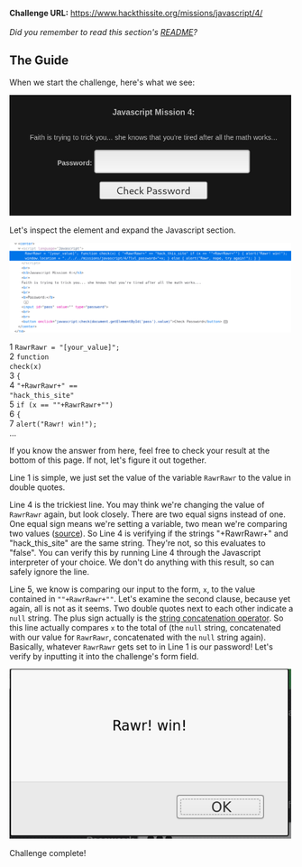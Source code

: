 <b>Challenge URL:</b> https://www.hackthissite.org/missions/javascript/4/
<br><br>
<i>Did you remember to read this section's <a href="https://github.com/keewenaw/hackthissite-2019/blob/master/Javascript/README.md">README</a>?</i>

<h2><b>The Guide</b></h2>

When we start the challenge, here's what we see:

<img src="https://github.com/keewenaw/hackthissite-2019/blob/master/Javascript/screenshots/4start.png" width="500">

Let's inspect the element and expand the Javascript section.

<img src="https://github.com/keewenaw/hackthissite-2019/blob/master/Javascript/screenshots/4source.png" width="500">

1 <code>RawrRawr = "[your_value]";</code><br>
2 <code>function check(x)</code><br>
3 <code>{</code><br>
4 <code>"+RawrRawr+" == "hack_this_site"</code><br>
5 <code>if (x == ""+RawrRawr+"")</code><br>
6 <code>{</code><br>
7 <code>alert("Rawr! win!");</code><br>
...<br>

If you know the answer from here, feel free to check your result at the bottom of this page. If not, let's figure it out together.

Line 1 is simple, we just set the value of the variable <code>RawrRawr</code> to the value in double quotes. 

Line 4 is the trickiest line. You may think we're changing the value of <code>RawrRawr</code> again, but look closely. There are two equal signs instead of one. One equal sign means we're setting a variable, two mean we're comparing two values (<a href="https://www.w3schools.com/js/js_operators.asp" target="_blank">source</a>). So Line 4 is verifying if the strings "+RawrRawr+" and "hack_this_site" are the same string. They're not, so this evaluates to "false". You can verify this by running Line 4 through the Javascript interpreter of your choice. We don't do anything with this result, so can safely ignore the line.

Line 5, we know is comparing our input to the form, <code>x</code>, to the value contained in <code>""+RawrRawr+""</code>. Let's examine the second clause, because yet again, all is not as it seems. Two double quotes next to each other indicate a <code>null</code> string. The plus sign actually is the <a href="https://www.w3schools.com/js/js_operators.asp" target="_blank">string concatenation operator</a>. So this line actually compares <code>x</code> to the total of (the <code>null</code> string, concatenated with our value for <code>RawrRawr</code>, concatenated with the <code>null</code> string again). Basically, whatever <code>RawrRawr</code> gets set to in Line 1 is our password! Let's verify by inputting it into the challenge's form field.

<img src="https://github.com/keewenaw/hackthissite-2019/blob/master/Javascript/screenshots/4success.png" width="500">

Challenge complete!
